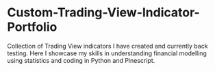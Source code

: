 # Custom-Trading-View-Indicator-Portfolio
Collection of Trading View indicators I have created and currently back testing. Here I showcase my skills in understanding financial modelling using statistics and coding in Python and Pinescript. 
